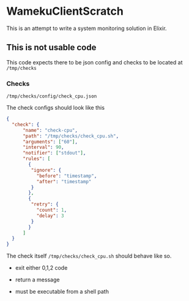 # WamekuClientScratch

This is an attempt to write a system monitoring solution in Elixir.


## This is not usable code

This code expects there to be json config and checks to be located at `/tmp/checks`


### Checks

`/tmp/checks/config/check_cpu.json` 

The check configs should look like this

```json
{
  "check": {
      "name": "check-cpu",
      "path": "/tmp/checks/check_cpu.sh",
      "arguments": ["60"],
      "interval": 90,
      "notifier": ["stdout"],
      "rules": [
        {
         "ignore": {
           "before": "timestamp",
           "after": "timestamp"
         }
        }, 
        {
         "retry": {
           "count": 1,
           "delay": 3
         }
        }
      ]
  }
}
```

The check itself `/tmp/checks/check_cpu.sh` should behave like so.

* exit either 0,1,2 code

* return a message

* must be executable from a shell path
